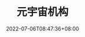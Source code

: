 ---
weight: 12
title: "元宇宙机构"
description: ""
date: 2022-07-06T08:47:36+08:00
lastmod: 2022-07-06T08:47:36+08:00
draft: false
ico: '<svg class="icon" aria-hidden="true"><use xlink:href="#icon-yuanyuzhoujizhi"></use></svg>'
navigation: ["安全机构","投资机构","研究机构","制造商","先进制造业","工业元宇宙"]
hidePage: true
---